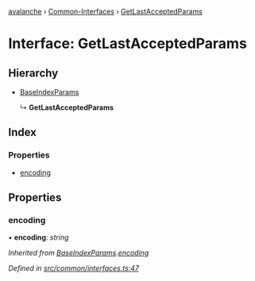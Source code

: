 [avalanche](../README.md) › [Common-Interfaces](../modules/common_interfaces.md) › [GetLastAcceptedParams](common_interfaces.getlastacceptedparams.md)

# Interface: GetLastAcceptedParams

## Hierarchy

* [BaseIndexParams](common_interfaces.baseindexparams.md)

  ↳ **GetLastAcceptedParams**

## Index

### Properties

* [encoding](common_interfaces.getlastacceptedparams.md#encoding)

## Properties

###  encoding

• **encoding**: *string*

*Inherited from [BaseIndexParams](common_interfaces.baseindexparams.md).[encoding](common_interfaces.baseindexparams.md#encoding)*

*Defined in [src/common/interfaces.ts:47](https://github.com/ava-labs/avalanchejs/blob/1a2866a/src/common/interfaces.ts#L47)*
